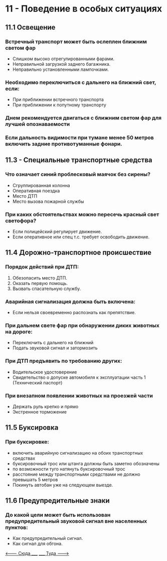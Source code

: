 # 11 - Поведение в особых ситуациях
## 11.1 Освещение
### Встречный транспорт может быть ослеплен ближним светом фар
+ Слишком высоко отрегулированными фарами.
+ Неправильной загрузкой заднего багажника.
+ Неправильно установленными лампочками.

### Необходимо переключиться с дальнего на ближний свет, если:
+ При приближении встречного транспорта
+ При приближении к попутному транспорту

### Днем рекомендуется двигаться с ближним светом фар для лучшей опознаваемости
### Если дальность видимости при тумане менее 50 метров включить задние противотуманные фонари.

## 11.3 - Специальные транспортные средства
### Что означает синий проблесковый маячок без сирены?
+ Сгруппированная колонна
+ Оперативная поездка
+ Место ДТП
+ Место вызова пожарной службы

### При каких обстоятельствах можно пересечь красный свет светофора?
+ Если полицейский регулирует движение.
+ Если оперативное или спец т.с. требует освободить движение.

## 11.4 Дорожно-транспортное происшествие
### Порядок действий при ДТП:
1. Обезопасить место ДТП.
2. Оказать первую помощь.
3. Вызвать спасательную службу.

### Аварийная сигнализация должна быть включена:
+ Если нельзя своевременно распознать как препятствие.

### При дальнем свете фар при обнаружении диких животных на дороге:
+ Переключить с дальнего на ближний
+ Подать звуковой сигнал и затормозить

### При ДТП предъявить по требованию других:
+ Водительское удостоверение
+ Свидетельство о допуске автомобиля к эксплуатации часть 1 (Технический паспорт)

### При внезапном появлении животных на проезжей части
+ Держать руль крепко и прямо
+ Экстренное торможение

## 11.5 Буксировка
### При буксировке:
+ включить аварийную сигнализацию на обоих транспортных средствах
+ буксировочный трос или штанга должны быть заметно обозначены
+ по возможности туго натянуть буксировочный трос
+ расстояние между транспортными средствами не должно превышать 5 метров
+ Покинуть автобан уже на следующем выезде.

## 11.6 Предупредительные знаки
### До какой цели может быть использован предупредительный звуковой сигнал вне населенных пунктов:
+ Как предупредительный сигнал.
+ Как сигнал для обгона.

[<--- Сюда ___](/10%20-%20parking.md)
[___ Туда --->](/12%20-%20consequneces.md)
